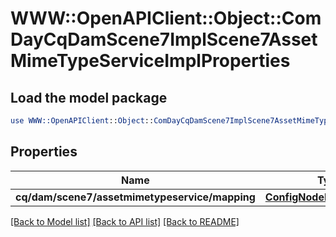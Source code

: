 # WWW::OpenAPIClient::Object::ComDayCqDamScene7ImplScene7AssetMimeTypeServiceImplProperties

## Load the model package
```perl
use WWW::OpenAPIClient::Object::ComDayCqDamScene7ImplScene7AssetMimeTypeServiceImplProperties;
```

## Properties
Name | Type | Description | Notes
------------ | ------------- | ------------- | -------------
**cq/dam/scene7/assetmimetypeservice/mapping** | [**ConfigNodePropertyArray**](ConfigNodePropertyArray.md) |  | [optional] 

[[Back to Model list]](../README.md#documentation-for-models) [[Back to API list]](../README.md#documentation-for-api-endpoints) [[Back to README]](../README.md)



